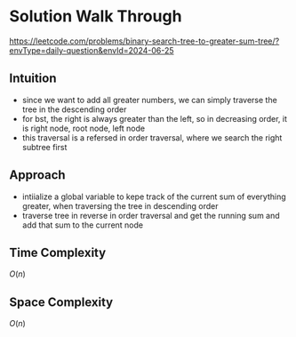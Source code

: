 # Solution Walk Through
https://leetcode.com/problems/binary-search-tree-to-greater-sum-tree/?envType=daily-question&envId=2024-06-25

## Intuition
- since we want to add all greater numbers, we can simply traverse the tree in the descending order
- for bst, the right is always greater than the left, so in decreasing order, it is right node, root node, left node
- this traversal is a refersed in order traversal, where we search the right subtree first

## Approach
- intiialize a global variable to kepe track of the current sum of everything greater, when traversing the tree in descending order
- traverse tree in reverse in order traversal and get the running sum and add that sum to the current node

## Time Complexity
$O(n)$

## Space Complexity
$O(n)$



